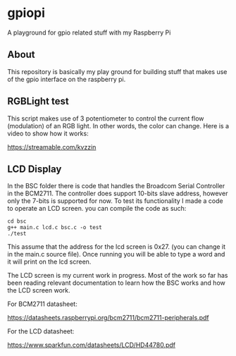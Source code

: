 # gpiopi
A playground for gpio related stuff with my Raspberry Pi

## About

This repository is basically my play ground for building stuff that makes use of the gpio interface on the raspberry pi.

## RGBLight test

This script makes use of 3 potentiometer to control the current flow (modulation) of an RGB light. In other words, the color can change. Here is a video to show how it works:

https://streamable.com/kvzzin

## LCD Display

In the BSC folder there is code that handles the Broadcom Serial Controller in the BCM2711. The controller does support 10-bits slave address, however only the 7-bits is supported for now. To test its functionality I made a code to operate an LCD screen. you can compile the code as such:

```
cd bsc
g++ main.c lcd.c bsc.c -o test
./test
```
This assume that the address for the lcd screen is 0x27. (you can change it in the main.c source file). Once running you will be able to type a word and it will print on the lcd screen.

The LCD screen is my current work in progress. Most of the work so far has been reading relevant documentation to learn how the BSC works and how the LCD screen work.

For BCM2711 datasheet:

https://datasheets.raspberrypi.org/bcm2711/bcm2711-peripherals.pdf

For the LCD datasheet:

https://www.sparkfun.com/datasheets/LCD/HD44780.pdf



